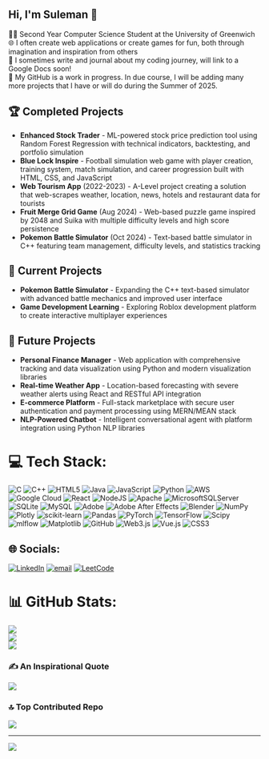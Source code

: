 ## Hi, I'm Suleman 👋

👨‍🎓 Second Year Computer Science Student at the University of Greenwich</br>
🌐 I often create web applications or create games for fun, both through imagination and inspiration from others</br>
📝 I sometimes write and journal about my coding journey, will link to a Google Docs soon!</br>
🔨 My GitHub is a work in progress. In due course, I will be adding many more projects that I have or will do during the Summer of 2025.</br>

## 🏆 Completed Projects
- **Enhanced Stock Trader** - ML-powered stock price prediction tool using Random Forest Regression with technical indicators, backtesting, and portfolio simulation
- **Blue Lock Inspire** - Football simulation web game with player creation, training system, match simulation, and career progression built with HTML, CSS, and JavaScript
- **Web Tourism App** (2022-2023) - A-Level project creating a solution that web-scrapes weather, location, news, hotels and restaurant data for tourists
- **Fruit Merge Grid Game** (Aug 2024) - Web-based puzzle game inspired by 2048 and Suika with multiple difficulty levels and high score persistence
- **Pokemon Battle Simulator** (Oct 2024) - Text-based battle simulator in C++ featuring team management, difficulty levels, and statistics tracking

## 🚀 Current Projects
- **Pokemon Battle Simulator** - Expanding the C++ text-based simulator with advanced battle mechanics and improved user interface
- **Game Development Learning** - Exploring Roblox development platform to create interactive multiplayer experiences

## 🔮 Future Projects
- **Personal Finance Manager** - Web application with comprehensive tracking and data visualization using Python and modern visualization libraries
- **Real-time Weather App** - Location-based forecasting with severe weather alerts using React and RESTful API integration
- **E-commerce Platform** - Full-stack marketplace with secure user authentication and payment processing using MERN/MEAN stack
- **NLP-Powered Chatbot** - Intelligent conversational agent with platform integration using Python NLP libraries

# 💻 Tech Stack:
![C](https://img.shields.io/badge/c-%2300599C.svg?style=for-the-badge&logo=c&logoColor=white) ![C++](https://img.shields.io/badge/c++-%2300599C.svg?style=for-the-badge&logo=c%2B%2B&logoColor=white) ![HTML5](https://img.shields.io/badge/html5-%23E34F26.svg?style=for-the-badge&logo=html5&logoColor=white) ![Java](https://img.shields.io/badge/java-%23ED8B00.svg?style=for-the-badge&logo=openjdk&logoColor=white) ![JavaScript](https://img.shields.io/badge/javascript-%23323330.svg?style=for-the-badge&logo=javascript&logoColor=%23F7DF1E) ![Python](https://img.shields.io/badge/python-3670A0?style=for-the-badge&logo=python&logoColor=ffdd54) ![AWS](https://img.shields.io/badge/AWS-%23FF9900.svg?style=for-the-badge&logo=amazon-aws&logoColor=white) ![Google Cloud](https://img.shields.io/badge/GoogleCloud-%234285F4.svg?style=for-the-badge&logo=google-cloud&logoColor=white) ![React](https://img.shields.io/badge/react-%2320232a.svg?style=for-the-badge&logo=react&logoColor=%2361DAFB) ![NodeJS](https://img.shields.io/badge/node.js-6DA55F?style=for-the-badge&logo=node.js&logoColor=white) ![Apache](https://img.shields.io/badge/apache-%23D42029.svg?style=for-the-badge&logo=apache&logoColor=white) ![MicrosoftSQLServer](https://img.shields.io/badge/Microsoft%20SQL%20Server-CC2927?style=for-the-badge&logo=microsoft%20sql%20server&logoColor=white) ![SQLite](https://img.shields.io/badge/sqlite-%2307405e.svg?style=for-the-badge&logo=sqlite&logoColor=white) ![MySQL](https://img.shields.io/badge/mysql-4479A1.svg?style=for-the-badge&logo=mysql&logoColor=white) ![Adobe](https://img.shields.io/badge/adobe-%23FF0000.svg?style=for-the-badge&logo=adobe&logoColor=white) ![Adobe After Effects](https://img.shields.io/badge/Adobe%20After%20Effects-9999FF.svg?style=for-the-badge&logo=Adobe%20After%20Effects&logoColor=white) ![Blender](https://img.shields.io/badge/blender-%23F5792A.svg?style=for-the-badge&logo=blender&logoColor=white) ![NumPy](https://img.shields.io/badge/numpy-%23013243.svg?style=for-the-badge&logo=numpy&logoColor=white) ![Plotly](https://img.shields.io/badge/Plotly-%233F4F75.svg?style=for-the-badge&logo=plotly&logoColor=white) ![scikit-learn](https://img.shields.io/badge/scikit--learn-%23F7931E.svg?style=for-the-badge&logo=scikit-learn&logoColor=white) ![Pandas](https://img.shields.io/badge/pandas-%23150458.svg?style=for-the-badge&logo=pandas&logoColor=white) ![PyTorch](https://img.shields.io/badge/PyTorch-%23EE4C2C.svg?style=for-the-badge&logo=PyTorch&logoColor=white) ![TensorFlow](https://img.shields.io/badge/TensorFlow-%23FF6F00.svg?style=for-the-badge&logo=TensorFlow&logoColor=white) ![Scipy](https://img.shields.io/badge/SciPy-%230C55A5.svg?style=for-the-badge&logo=scipy&logoColor=%white) ![mlflow](https://img.shields.io/badge/mlflow-%23d9ead3.svg?style=for-the-badge&logo=numpy&logoColor=blue) ![Matplotlib](https://img.shields.io/badge/Matplotlib-%23ffffff.svg?style=for-the-badge&logo=Matplotlib&logoColor=black) ![GitHub](https://img.shields.io/badge/github-%23121011.svg?style=for-the-badge&logo=github&logoColor=white) ![Web3.js](https://img.shields.io/badge/web3.js-F16822?style=for-the-badge&logo=web3.js&logoColor=white) ![Vue.js](https://img.shields.io/badge/vue.js-%2335495e.svg?style=for-the-badge&logo=vuedotjs&logoColor=%234FC08D) ![CSS3](https://img.shields.io/badge/css3-%231572B6.svg?style=for-the-badge&logo=css3&logoColor=white)

## 🌐 Socials:
[![LinkedIn](https://img.shields.io/badge/LinkedIn-%230077B5.svg?logo=linkedin&logoColor=white)](https://linkedin.com/in/SulemanFaisal) [![email](https://img.shields.io/badge/Email-D14836?logo=gmail&logoColor=white)](mailto:sulemanf800@gmail.com) [![LeetCode](https://img.shields.io/badge/LeetCode-F9C24D?logo=leetcode&logoColor=black)](https://leetcode.com/u/Sully_TKdU/)

# 📊 GitHub Stats:
![](https://github-readme-stats.vercel.app/api?username=SullyTKdU27&theme=dark&hide_border=false&include_all_commits=false&count_private=false)<br/>
![](https://nirzak-streak-stats.vercel.app/?user=SullyTKdU27&theme=dark&hide_border=false)<br/>
![](https://github-readme-stats.vercel.app/api/top-langs/?username=SullyTKdU27&theme=dark&hide_border=false&include_all_commits=false&count_private=false&layout=compact)

### ✍️ An Inspirational Quote
![](https://quotes-github-readme.vercel.app/api?type=horizontal&theme=dark)

### 🔝 Top Contributed Repo
![](https://github-contributor-stats.vercel.app/api?username=SullyTKdU27&limit=5&theme=dark&combine_all_yearly_contributions=true)

---
[![](https://visitcount.itsvg.in/api?id=SullyTKdU27&icon=0&color=3)](https://visitcount.itsvg.in)

<!-- Proudly created with GPRM ( https://gprm.itsvg.in ) -->
